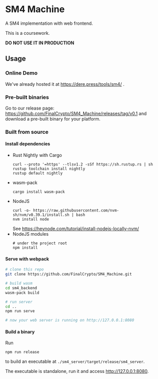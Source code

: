 # SM4 Machine

A SM4 implementation with web frontend.

This is a coursework. 

**DO NOT USE IT IN PRODUCTION**
## Usage

### Online Demo

We've already hosted it at https://dere.press/tools/sm4/ .

### Pre-built binaries

Go to our release page: https://github.com/FinalCrypto/SM4_Machine/releases/tag/v0.1 and download a pre-built binary for your platform.

### Built from source

#### Install dependencies

- Rust Nightly with Cargo
  ```
  curl --proto '=https' --tlsv1.2 -sSf https://sh.rustup.rs | sh
  rustup toolchain install nightly
  rustup default nightly
  ```
- wasm-pack
  ```
  cargo install wasm-pack
  ```
- NodeJS
  ```
  curl -o- https://raw.githubusercontent.com/nvm-sh/nvm/v0.39.1/install.sh | bash
  nvm install node
  ```
  See https://heynode.com/tutorial/install-nodejs-locally-nvm/
- NodeJS modules
  ```
  # under the project root
  npm install
  ```

#### Serve with webpack

```sh
# clone this repo
git clone https://github.com/FinalCrypto/SM4_Machine.git

# build wasm
cd sm4_backend
wasm-pack build

# run server
cd ..
npm run serve

# now your web server is running on http://127.0.0.1:8080
```

#### Build a binary

Run

```
npm run release
```

to build an executable at `./sm4_server/target/release/sm4_server`.

The executable is standalone, run it and access http://127.0.0.1:8080. 
